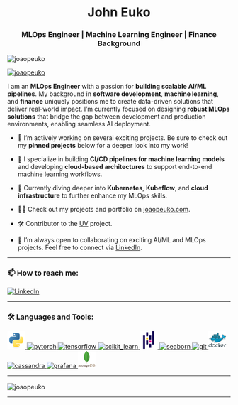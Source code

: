 <h1 align="center">John Euko</h1>
<h3 align="center">MLOps Engineer | Machine Learning Engineer | Finance Background</h3>

<p align="left"> <img src="https://komarev.com/ghpvc/?username=joaopeuko&label=Profile%20views&color=0e75b6&style=flat" alt="joaopeuko" /> </p>

<p align="left"> 
  <a href="https://github.com/ryo-ma/github-profile-trophy">
    <img src="https://github-profile-trophy.vercel.app/?username=joaopeuko" alt="joaopeuko" />
  </a> 
</p>

I am an **MLOps Engineer** with a passion for **building scalable AI/ML pipelines**. My background in **software development**, **machine learning**, and **finance** uniquely positions me to create data-driven solutions that deliver real-world impact. I’m currently focused on designing **robust MLOps solutions** that bridge the gap between development and production environments, enabling seamless AI deployment.

- 🔭 I’m actively working on several exciting projects. Be sure to check out my **pinned projects** below for a deeper look into my work!

- 🚀 I specialize in building **CI/CD pipelines for machine learning models** and developing **cloud-based architectures** to support end-to-end machine learning workflows.

- 🌱 Currently diving deeper into **Kubernetes**, **Kubeflow**, and **cloud infrastructure** to further enhance my MLOps skills.

- 👨‍💻 Check out my projects and portfolio on [joaopeuko.com](https://joaopeuko.com).

- 🛠 Contributor to the [UV](https://github.com/astral-sh/uv) project.

- 💬 I’m always open to collaborating on exciting AI/ML and MLOps projects. Feel free to connect via [LinkedIn](https://www.linkedin.com/in/joaopeuko/).

---

<h3 align="left">📫 How to reach me:</h3>
<p align="left">
  <a href="https://www.linkedin.com/in/joaopeuko/"><img src="https://img.shields.io/badge/LinkedIn-0077B5?style=for-the-badge&logo=linkedin&logoColor=white" alt="LinkedIn"/></a>
</p>

---

<h3 align="left">🛠 Languages and Tools:</h3>
<p align="left">
  <a href="https://www.python.org" target="_blank" rel="noreferrer">
    <img src="https://raw.githubusercontent.com/devicons/devicon/master/icons/python/python-original.svg" alt="python" width="40" height="40"/>
  </a> 
  <a href="https://pytorch.org/" target="_blank" rel="noreferrer">
    <img src="https://www.vectorlogo.zone/logos/pytorch/pytorch-icon.svg" alt="pytorch" width="40" height="40"/>
  </a> 
  <a href="https://www.tensorflow.org" target="_blank" rel="noreferrer">
    <img src="https://www.vectorlogo.zone/logos/tensorflow/tensorflow-icon.svg" alt="tensorflow" width="40" height="40"/>
  </a> 
  <a href="https://scikit-learn.org/" target="_blank" rel="noreferrer">
    <img src="https://upload.wikimedia.org/wikipedia/commons/0/05/Scikit_learn_logo_small.svg" alt="scikit_learn" width="40" height="40"/>
  </a> 
  <a href="https://pandas.pydata.org/" target="_blank" rel="noreferrer">
    <img src="https://raw.githubusercontent.com/devicons/devicon/2ae2a900d2f041da66e950e4d48052658d850630/icons/pandas/pandas-original.svg" alt="pandas" width="40" height="40"/>
  </a> 
  <a href="https://seaborn.pydata.org/" target="_blank" rel="noreferrer">
    <img src="https://seaborn.pydata.org/_images/logo-mark-lightbg.svg" alt="seaborn" width="40" height="40"/>
  </a> 
  <a href="https://git-scm.com/" target="_blank" rel="noreferrer">
    <img src="https://www.vectorlogo.zone/logos/git-scm/git-scm-icon.svg" alt="git" width="40" height="40"/>
  </a> 
  <a href="https://www.docker.com/" target="_blank" rel="noreferrer">
    <img src="https://raw.githubusercontent.com/devicons/devicon/master/icons/docker/docker-original-wordmark.svg" alt="docker" width="40" height="40"/>
  </a> 
  <a href="https://cassandra.apache.org/" target="_blank" rel="noreferrer">
    <img src="https://www.vectorlogo.zone/logos/apache_cassandra/apache_cassandra-icon.svg" alt="cassandra" width="40" height="40"/>
  </a> 
  <a href="https://grafana.com" target="_blank" rel="noreferrer">
    <img src="https://www.vectorlogo.zone/logos/grafana/grafana-icon.svg" alt="grafana" width="40" height="40"/>
  </a>
  <a href="https://www.mongodb.com/" target="_blank" rel="noreferrer">
    <img src="https://raw.githubusercontent.com/devicons/devicon/master/icons/mongodb/mongodb-original-wordmark.svg" alt="mongodb" width="40" height="40"/>
  </a>
</p>

---

<p><img align="center" src="https://github-readme-streak-stats.herokuapp.com/?user=joaopeuko&" alt="joaopeuko" /></p>

---
